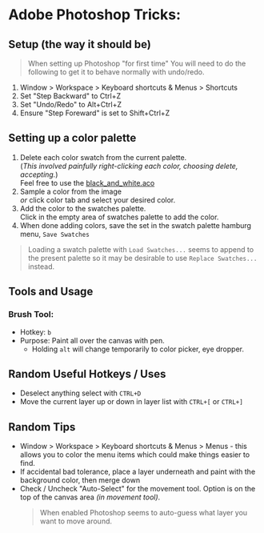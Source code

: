 # Adobe Photoshop Tricks:

## Setup (the way it should be)
> When setting up Photoshop "for first time" You will need to do the following to get it to behave normally with undo/redo.
1. Window > Workspace > Keyboard shortcuts & Menus > Shortcuts
2. Set "Step Backward" to Ctrl+Z
3. Set "Undo/Redo" to Alt+Ctrl+Z
4. Ensure "Step Foreward" is set to Shift+Ctrl+Z

## Setting up a color palette
1. Delete each color swatch from the current palette.  
(_This involved painfully right-clicking each color, choosing delete, accepting._)  
Feel free to use the [black_and_white.aco](../config/adobe_photoshop/black_and_white.aco)
2. Sample a color from the image  
_or_ click color tab and select your desired color.
3. Add the color to the swatches palette.  
Click in the empty area of swatches palette to add the color.
4. When done adding colors, save the set in the swatch palette hamburg menu, `Save Swatches`

> Loading a swatch palette with `Load Swatches...` seems to append to the present palette so it may be desirable to use `Replace Swatches...` instead.

## Tools and Usage

### Brush Tool:
- Hotkey: `b`
- Purpose: Paint all over the canvas with pen.
	- Holding `alt` will change temporarily to color picker, eye dropper.

## Random Useful Hotkeys / Uses
- Deselect anything select with `CTRL+D`
- Move the current layer up or down in layer list with `CTRL+[` or `CTRL+]`

## Random Tips
- Window > Workspace > Keyboard shortcuts & Menus > Menus - this allows you to color the menu items which could make things easier to find.
- If accidental bad tolerance, place a layer underneath and paint with the background color, then merge down
- Check / Uncheck "Auto-Select" for the movement tool. Option is on the top of the canvas area _(in movement tool)_.
	> When enabled Photoshop seems to auto-guess what layer you want to move around.

